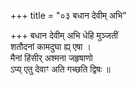 +++
title = "०३ बधान देवीम् अभि"

+++
बधान देवीम् अभि धेहि मुञ्जतीं  
शतौदनां कामदुघा ह्य् एषा ।  
मैनां हिंसीर् अश्मना जहृषाणो  
ऽप्य् एतु देवाꣳ अति गच्छति द्विषः ॥